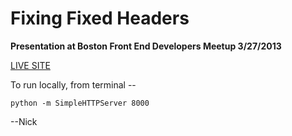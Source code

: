 Fixing Fixed Headers
=============

**Presentation at Boston Front End Developers Meetup 3/27/2013**

[LIVE SITE](http://wayfair.github.com/fixing_fixed_headers/)

To run locally, from terminal --

```
python -m SimpleHTTPServer 8000
```

--Nick
